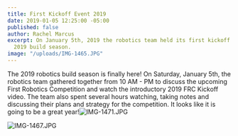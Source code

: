 ```yaml
---
title: First Kickoff Event 2019
date: 2019-01-05 12:25:00 -05:00
published: false
author: Rachel Marcus
excerpt: On January 5th, 2019 the robotics team held its first kickoff event for the
  2019 build season.
image: "/uploads/IMG-1465.JPG"
---
```


The 2019 robotics build season is finally here! On Saturday, January 5th, the robotics team gathered together from 10 AM - PM to discuss the upcoming First Robotics Competition and watch the introductory 2019 FRC Kickoff video. The team also spent several hours watching, taking notes and discussing their plans and strategy for the competition. It looks like it is going to be a great year!![IMG-1471.JPG](/uploads/IMG-1471.JPG)

![IMG-1467.JPG](/uploads/IMG-1467.JPG)